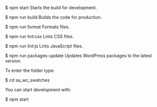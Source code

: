 $ npm start
    Starts the build for development.

$ npm run build
  Builds the code for production.

$ npm run format
  Formats files.

$ npm run lint:css
  Lints CSS files.

$ npm run lint:js
  Lints JavaScript files.

$ npm run packages-update
  Updates WordPress packages to the latest version.

To enter the folder type:

  $ cd sa_wc_swatches

You can start development with:

  $ npm start

